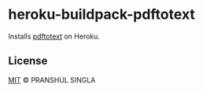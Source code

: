 # heroku-buildpack-pdftotext

Installs [pdftotext](https://www.xpdfreader.com/) on Heroku.

## License

[MIT](LICENSE) © PRANSHUL SINGLA
